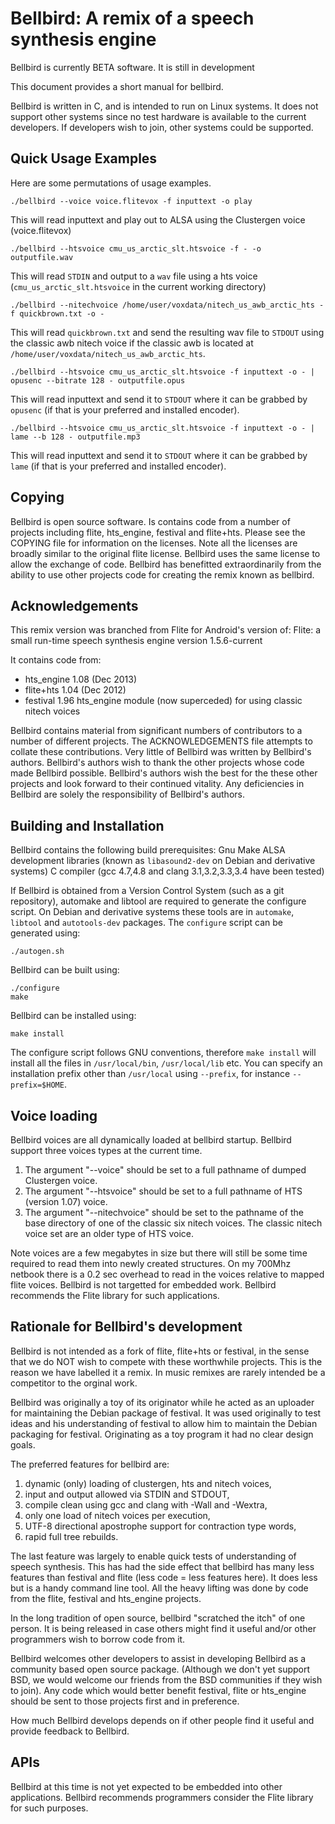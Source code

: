 Bellbird: A remix of a speech synthesis engine
===============================================

Bellbird is currently BETA software. It is still in development

This document provides a short manual for bellbird.

Bellbird is written in C, and is intended to run on Linux systems.
It does not support other systems since no test hardware is available
to the current developers. If developers wish to join, other systems
could be supported.

## Quick Usage Examples

Here are some permutations of usage examples.

    ./bellbird --voice voice.flitevox -f inputtext -o play

This will read inputtext and play out to ALSA using the Clustergen voice (voice.flitevox)

    ./bellbird --htsvoice cmu_us_arctic_slt.htsvoice -f - -o outputfile.wav

This will read `STDIN` and output to a `wav` file using a hts voice (`cmu_us_arctic_slt.htsvoice` in
the current working directory)

    ./bellbird --nitechvoice /home/user/voxdata/nitech_us_awb_arctic_hts -f quickbrown.txt -o -

This will read `quickbrown.txt` and send the resulting wav file to `STDOUT` using the classic awb nitech
voice if the classic awb is located at `/home/user/voxdata/nitech_us_awb_arctic_hts`.

    ./bellbird --htsvoice cmu_us_arctic_slt.htsvoice -f inputtext -o - | opusenc --bitrate 128 - outputfile.opus

This will read inputtext and send it to `STDOUT` where it can be grabbed by `opusenc` (if that is your
preferred and installed encoder).

    ./bellbird --htsvoice cmu_us_arctic_slt.htsvoice -f inputtext -o - | lame --b 128 - outputfile.mp3

This will read inputtext and send it to `STDOUT` where it can be grabbed by `lame` (if that is your
preferred and installed encoder).

## Copying

Bellbird is open source software.
Is contains code from a number of projects including flite, hts_engine,
festival and flite+hts. Please see the COPYING file for information on
the licenses. Note all the licenses are broadly similar to the original
flite license. Bellbird uses the same license to allow the exchange of
code. Bellbird has benefitted extraordinarily from the
ability to use other projects code for creating the remix known as bellbird.

## Acknowledgements

This remix version was branched from Flite for Android's version of:
         Flite: a small run-time speech synthesis engine
                      version 1.5.6-current

It contains code from:
  - hts_engine 1.08 (Dec 2013)
  - flite+hts 1.04 (Dec 2012)
  - festival 1.96 hts_engine module (now superceded) for using classic nitech voices

Bellbird contains material from significant numbers of contributors
to a number of different projects. The ACKNOWLEDGEMENTS file attempts
to collate these contributions. Very little of Bellbird was written
by Bellbird's authors. Bellbird's authors wish to thank the other
projects whose code made Bellbird possible. Bellbird's authors wish the
best for the these other projects and look forward to their continued vitality.
Any deficiencies in Bellbird are solely the responsibility of Bellbird's
authors.

## Building and Installation

Bellbird contains the following build prerequisites:
Gnu Make
ALSA development libraries (known as `libasound2-dev` on Debian and derivative systems)
C compiler (gcc 4.7,4.8 and clang 3.1,3.2,3.3,3.4 have been tested)

If Bellbird is obtained from a Version Control System (such as a git repository),
automake and libtool are required to generate the configure script. On Debian
and derivative systems these tools are in `automake`, `libtool` and `autotools-dev`
packages. The `configure` script can be generated using:

    ./autogen.sh

Bellbird can be built using:

    ./configure
    make

Bellbird can be installed using:

    make install

The configure script follows GNU conventions, therefore `make install` 
will install all the files in `/usr/local/bin`, `/usr/local/lib` etc.
You can specify an installation prefix other than `/usr/local` using
`--prefix`, for instance `--prefix=$HOME`.

## Voice loading

Bellbird voices are all dynamically loaded at bellbird startup.
Bellbird support three voices types at the current time.

 1. The argument "--voice" should be set to a full pathname of dumped Clustergen voice.
 2. The argument "--htsvoice" should be set to a full pathname of HTS (version 1.07) voice.
 3. The argument "--nitechvoice" should be set to the pathname of the base directory of 
    one of the classic six nitech voices. The classic nitech voice set are an older 
    type of HTS voice.


Note voices are a few megabytes in size but there will
still be some time required to read them into newly created structures. On my
700Mhz netbook there is a 0.2 sec overhead to read in the voices relative to
mapped flite voices. Bellbird is not targetted for embedded work. Bellbird recommends
the Flite library for such applications.


## Rationale for Bellbird's development

Bellbird is not intended as a fork of flite, flite+hts or festival, in the sense
that we do NOT wish to compete with these worthwhile projects. This is the
reason we have labelled it a remix. In music remixes are rarely intended be a
competitor to the orginal work.

Bellbird was originally a toy of its originator while he acted as an uploader
for maintaining the Debian package of festival. It was used originally to test
ideas and his understanding of festival to allow him to maintain the Debian
packaging for festival. Originating as a toy program it had no clear design goals.

The preferred features for bellbird are:
 1. dynamic (only) loading of clustergen, hts and nitech voices,
 2. input and output allowed via STDIN and STDOUT,
 3. compile clean using gcc and clang with -Wall and -Wextra,
 4. only one load of nitech voices per execution,
 5. UTF-8 directional apostrophe support for contraction type words,
 6. rapid full tree rebuilds.

The last feature was largely to enable quick tests of understanding of speech synthesis.
This has had the side effect that bellbird has many less features than festival and flite 
(less code = less features here). It does less but is a handy command line
tool. All the heavy lifting was done by code from the flite, festival and hts_engine projects.

In the long tradition of open source, bellbird "scratched the itch" of one person.
It is being released in case others might find it useful and/or other programmers wish to borrow
code from it.

Bellbird welcomes other developers to assist in developing Bellbird as a community
based open source package. (Although we don't yet support BSD, we would welcome our friends from
the BSD communities if they wish to join). Any code which would better benefit festival,
flite or hts_engine should be sent to those projects first and in preference.

How much Bellbird develops depends on if other people find it useful and provide feedback
to Bellbird.

## APIs

Bellbird at this time is not yet expected to be embedded into
other applications. Bellbird recommends programmers consider
the Flite library for such purposes.

